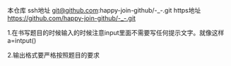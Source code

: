本仓库
ssh地址    git@github.com:happy-join-github/-_-.git
https地址  https://github.com/happy-join-github/-_-.git


1.在书写题目的时候输入的时候注意input里面不需要写任何提示文字。就像这样a=intput()


2.输出格式要严格按照题目的要求

